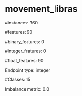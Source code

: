 # movement_libras

#instances: 360

#features: 90

  #binary_features: 0

  #integer_features: 0

  #float_features: 90

Endpoint type: integer

#Classes: 15

Imbalance metric: 0.0

